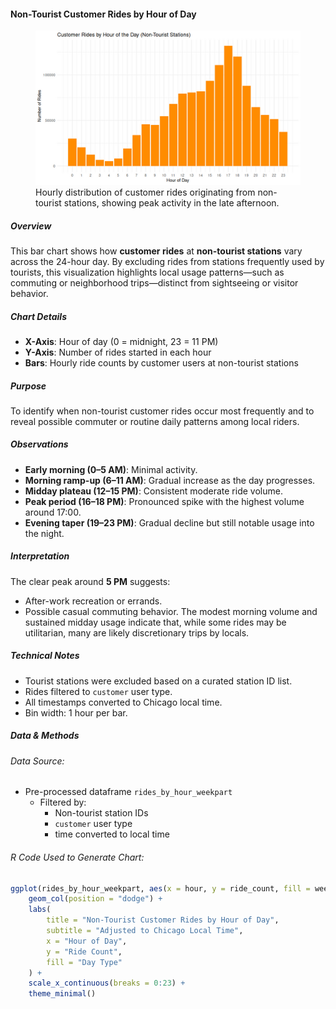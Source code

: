 #### Non-Tourist Customer Rides by Hour of Day

<figure class="float-right">
  <a href="../images/Non-Tourist_Customer_Rides_by_Hour_of_Day.png" target="_blank" title="Select image to open full sized chart">
  <img src="../images/thumbnails/Non-Tourist_Customer_Rides_by_Hour_of_Day.png" alt="Bar chart showing the distribution of customer rides by hour of the day at non-tourist stations. Ride volume starts low in the early morning, builds steadily through the day, and peaks sharply at 17:00 (5 PM).">
  </a>
  <figcaption>
  Hourly distribution of customer rides originating from non-tourist stations, showing peak activity in the late afternoon.
  </figcaption>
</figure>


##### Overview

This bar chart shows how **customer rides** at **non-tourist stations** vary across the 24-hour day. By excluding rides from stations frequently used by tourists, this visualization highlights local usage patterns—such as commuting or neighborhood trips—distinct from sightseeing or visitor behavior.

##### Chart Details

- **X-Axis**: Hour of day (0 = midnight, 23 = 11 PM)
- **Y-Axis**: Number of rides started in each hour
- **Bars**: Hourly ride counts by customer users at non-tourist stations

##### Purpose

To identify when non-tourist customer rides occur most frequently and to reveal possible commuter or routine daily patterns among local riders.

##### Observations

- **Early morning (0–5 AM)**: Minimal activity.
- **Morning ramp-up (6–11 AM)**: Gradual increase as the day progresses.
- **Midday plateau (12–15 PM)**: Consistent moderate ride volume.
- **Peak period (16–18 PM)**: Pronounced spike with the highest volume around 17:00.
- **Evening taper (19–23 PM)**: Gradual decline but still notable usage into the night.

##### Interpretation

The clear peak around **5 PM** suggests:
- After-work recreation or errands.
- Possible casual commuting behavior.
The modest morning volume and sustained midday usage indicate that, while some rides may be utilitarian, many are likely discretionary trips by locals.

##### Technical Notes

- Tourist stations were excluded based on a curated station ID list.
- Rides filtered to `customer` user type.
- All timestamps converted to Chicago local time.
- Bin width: 1 hour per bar.

##### Data & Methods

###### Data Source:

  - Pre-processed dataframe `rides_by_hour_weekpart`
    - Filtered by:
      - Non-tourist station IDs
      - `customer` user type
      - time converted to local time


###### R Code Used to Generate Chart:

```r
ggplot(rides_by_hour_weekpart, aes(x = hour, y = ride_count, fill = week_part)) +
    geom_col(position = "dodge") +
    labs(
        title = "Non-Tourist Customer Rides by Hour of Day",
        subtitle = "Adjusted to Chicago Local Time",
        x = "Hour of Day",
        y = "Ride Count",
        fill = "Day Type"
    ) +
    scale_x_continuous(breaks = 0:23) +
    theme_minimal()
```

<br style="clear: both;"></br>

